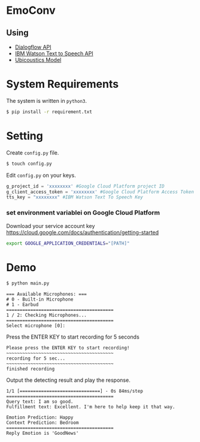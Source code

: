 # EmoConv
## Using
- [Dialogflow API](https://dialogflow.com/)
- [IBM Watson Text to Speech API](https://text-to-speech-demo.ng.bluemix.net/)
- [Ubicoustics Model](https://github.com/figlab/ubicoustics)

# System Requirements
The system is written in `python3`.

```bash
$ pip install -r requirement.txt 
```

# Setting
Create `config.py` file.
```bash
$ touch config.py
```
Edit `config.py` on your keys.
```python
g_project_id = 'xxxxxxxx' #Google Cloud Platform project ID 
g_client_access_token = 'xxxxxxxx' #Google Cloud Platform Access Token
tts_key = "xxxxxxxx" #IBM Watson Text To Speech Key
```

### set environment variablei on Google Cloud Platform
Download your service account key
https://cloud.google.com/docs/authentication/getting-started

```bash
export GOOGLE_APPLICATION_CREDENTIALS="[PATH]"
```

# Demo
```bash
$ python main.py 
```

```
=== Available Microphones: ===
# 0 - Built-in Microphone
# 1 - Earbud
========================================
1 / 2: Checking Microphones...
========================================
Select microphone [0]:
```
Press the ENTER KEY to start recording for 5 seconds
```
Please press the ENTER KEY to start recording!
~~~~~~~~~~~~~~~~~~~~~~~~~~~~~~~~~~~~~~~~
recording for 5 sec...
~~~~~~~~~~~~~~~~~~~~~~~~~~~~~~~~~~~~~~~~
finished recording
```
Output the detecting result and play the response.
```
1/1 [==============================] - 0s 84ms/step
========================================
Query text: I am so good.
Fulfillment text: Excellent. I'm here to help keep it that way.

Emotion Prediction: Happy
Context Prediction: Bedroom
========================================
Reply Emotion is 'GoodNews'
```
